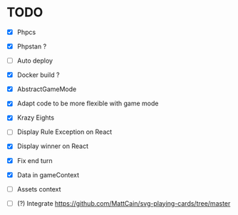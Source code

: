 # TODO

- [X] Phpcs
- [X] Phpstan ?
- [ ] Auto deploy
- [X] Docker build ?

- [X] AbstractGameMode
- [X] Adapt code to be more flexible with game mode
- [X] Krazy Eights

- [ ] Display Rule Exception on React
- [X] Display winner on React
- [X] Fix end turn
- [X] Data in gameContext
- [ ] Assets context

- [ ] (?) Integrate https://github.com/MattCain/svg-playing-cards/tree/master
